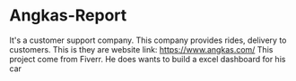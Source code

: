 # Angkas-Report
It's a customer support company. This company provides rides, delivery to customers. 
This is they are website link: https://www.angkas.com/
This project come from Fiverr. He does wants to build a excel dashboard for his car 
